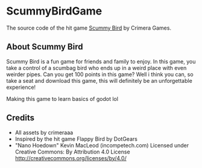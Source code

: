 # ScummyBirdGame
The source code of the hit game [Scummy Bird](https://gamejolt.com/games/scumbagbird_2023/780718) by Crimera Games.
## About Scummy Bird
Scummy Bird is a fun game for friends and family to enjoy. In this game, you take a control of a scumbag bird who ends up in a weird place with even weirder pipes. Can you get 100 points in this game? Well i think you can, so take a seat and download this game, this will definitely be an unforgettable experience!

Making this game to learn basics of godot lol
## Credits
- All assets by crimeraaa
- Inspired by the hit game Flappy Bird by DotGears
- "Nano Hoedown" Kevin MacLeod (incompetech.com)
Licensed under Creative Commons: By Attribution 4.0 License
http://creativecommons.org/licenses/by/4.0/
